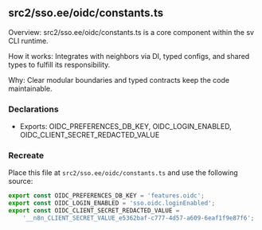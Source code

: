 ## src2/sso.ee/oidc/constants.ts

Overview: src2/sso.ee/oidc/constants.ts is a core component within the sv CLI runtime.

How it works: Integrates with neighbors via DI, typed configs, and shared types to fulfill its responsibility.

Why: Clear modular boundaries and typed contracts keep the code maintainable.

### Declarations

- Exports: OIDC_PREFERENCES_DB_KEY, OIDC_LOGIN_ENABLED, OIDC_CLIENT_SECRET_REDACTED_VALUE

### Recreate

Place this file at `src2/sso.ee/oidc/constants.ts` and use the following source:

```ts
export const OIDC_PREFERENCES_DB_KEY = 'features.oidc';
export const OIDC_LOGIN_ENABLED = 'sso.oidc.loginEnabled';
export const OIDC_CLIENT_SECRET_REDACTED_VALUE =
	'__n8n_CLIENT_SECRET_VALUE_e5362baf-c777-4d57-a609-6eaf1f9e87f6';

```
